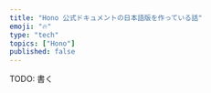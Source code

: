 ```yaml
---
title: "Hono 公式ドキュメントの日本語版を作っている話"
emoji: "🔥"
type: "tech"
topics: ["Hono"]
published: false
---
```


TODO: 書く
